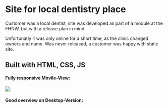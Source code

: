 # Site for local dentistry place

Customer was a local dentist, site was developed as part of a module at the FHNW, but with a release plan in mind.

Unfortunatly it was only online for a short time, as the clinic changed owners and name.
Was never released, a customer was happy with static site.


## Built with HTML, CSS, JS

#### Fully responsive Movile-View:

![](dentisana2.gif)


#### Good overview on Desktop-Version:
